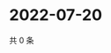 # 2022-07-20

共 0 条

<!-- BEGIN WEIBO -->
<!-- 最后更新时间 Wed Jul 20 2022 12:38:57 GMT+0800 (China Standard Time) -->

<!-- END WEIBO -->
